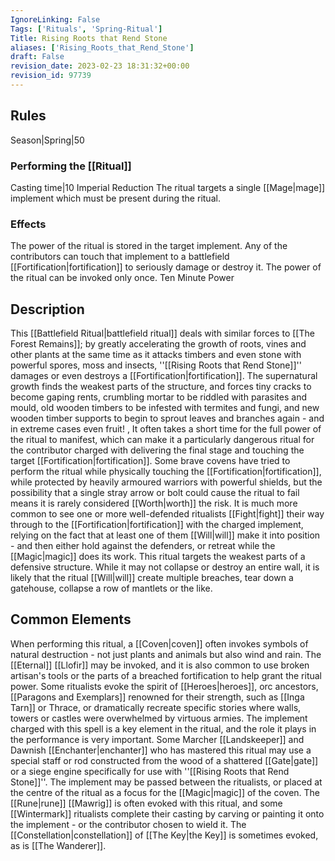 ```yaml
---
IgnoreLinking: False
Tags: ['Rituals', 'Spring-Ritual']
Title: Rising Roots that Rend Stone
aliases: ['Rising_Roots_that_Rend_Stone']
draft: False
revision_date: 2023-02-23 18:31:32+00:00
revision_id: 97739
---
```


## Rules
Season|Spring|50
### Performing the [[Ritual]]
Casting time|10 Imperial Reduction
The ritual targets a single [[Mage|mage]] implement which must be present during the ritual.
### Effects
The power of the ritual is stored in the target implement. Any of the contributors can touch that implement to a battlefield [[Fortification|fortification]] to seriously damage or destroy it. 
The power of the ritual can be invoked only once.
Ten Minute Power
## Description
This [[Battlefield Ritual|battlefield ritual]] deals with similar forces to [[The Forest Remains]]; by greatly accelerating the growth of roots, vines and other plants at the same time as it attacks timbers and even stone with powerful spores, moss and insects, ''[[Rising Roots that Rend Stone]]'' damages or even destroys a [[Fortification|fortification]]. The supernatural growth finds the weakest parts of the structure, and forces tiny cracks to become gaping rents, crumbling mortar to be riddled with parasites and mould, old wooden timbers to be infested with termites and fungi, and new wooden timber supports to begin to sprout leaves and branches again - and in extreme cases even fruit! , 
It often takes a short time for the full power of the ritual to manifest, which can make it a particularly dangerous ritual for the contributor charged with delivering the final stage and touching the target [[Fortification|fortification]]. Some brave covens have tried to perform the ritual while physically touching the [[Fortification|fortification]], while protected by heavily armoured warriors with powerful shields, but the possibility that a single stray arrow or bolt could cause the ritual to fail means it is rarely considered [[Worth|worth]] the risk. It is much more common to see one or more well-defended ritualists [[Fight|fight]] their way through to the [[Fortification|fortification]] with the charged implement, relying on the fact that at least one of them [[Will|will]] make it into position - and then either hold against the defenders, or retreat while the [[Magic|magic]] does its work.
This ritual targets the weakest parts of a defensive structure. While it may not collapse or destroy an entire wall, it is likely that the ritual [[Will|will]] create multiple breaches, tear down a gatehouse, collapse a row of mantlets or the like.
## Common Elements
When performing this ritual, a [[Coven|coven]] often invokes symbols of natural destruction - not just plants and animals but also wind and rain. The [[Eternal]] [[Llofir]] may be invoked, and it is also common to use broken artisan's tools or the parts of a breached fortification to help grant the ritual power. Some ritualists evoke the spirit of  [[Heroes|heroes]], orc ancestors, [[Paragons and Exemplars]] renowned for their strength, such as [[Inga Tarn]] or Thrace, or dramatically recreate specific stories where walls, towers or castles were overwhelmed by virtuous armies.
The implement charged with this spell is a key element in the ritual, and the role it plays in the performance is very important. Some Marcher [[Landskeeper]] and Dawnish [[Enchanter|enchanter]] who has mastered this ritual may use a special staff or rod constructed from the wood of a shattered [[Gate|gate]] or a siege engine specifically for use with ''[[Rising Roots that Rend Stone]]''. The implement may be passed between the ritualists, or placed at the centre of the ritual as a focus for the [[Magic|magic]] of the coven.
The [[Rune|rune]] [[Mawrig]] is often evoked with this ritual, and some [[Wintermark]] ritualists complete their casting by carving or painting it onto the implement - or the contributor chosen to wield it. The [[Constellation|constellation]] of [[The Key|the Key]] is sometimes evoked, as is [[The Wanderer]].
